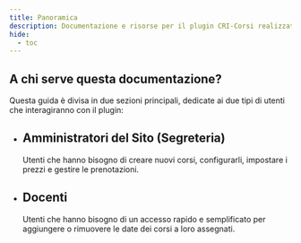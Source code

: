 ```yaml
---
title: Panoramica
description: Documentazione e risorse per il plugin CRI-Corsi realizzato per il Comitato di Venezia.
hide:
  - toc
---
```


## A chi serve questa documentazione?

Questa guida è divisa in due sezioni principali, dedicate ai due tipi di utenti che interagiranno con il plugin:

<div class="grid cards" markdown>
<ul>
<li>
    <h2>Amministratori del Sito (Segreteria)</h2>
    <p>Utenti che hanno bisogno di creare nuovi corsi, configurarli, impostare i prezzi e gestire le prenotazioni.</p>
</li>
<li>
    <h2>Docenti</h2>
    <p>Utenti che hanno bisogno di un accesso rapido e semplificato per aggiungere o rimuovere le date dei corsi a loro assegnati.</p>
</li>
</ul>
</div>